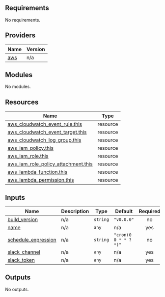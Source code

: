 ## Requirements

No requirements.

## Providers

| Name | Version |
|------|---------|
| <a name="provider_aws"></a> [aws](#provider\_aws) | n/a |

## Modules

No modules.

## Resources

| Name | Type |
|------|------|
| [aws_cloudwatch_event_rule.this](https://registry.terraform.io/providers/hashicorp/aws/latest/docs/resources/cloudwatch_event_rule) | resource |
| [aws_cloudwatch_event_target.this](https://registry.terraform.io/providers/hashicorp/aws/latest/docs/resources/cloudwatch_event_target) | resource |
| [aws_cloudwatch_log_group.this](https://registry.terraform.io/providers/hashicorp/aws/latest/docs/resources/cloudwatch_log_group) | resource |
| [aws_iam_policy.this](https://registry.terraform.io/providers/hashicorp/aws/latest/docs/resources/iam_policy) | resource |
| [aws_iam_role.this](https://registry.terraform.io/providers/hashicorp/aws/latest/docs/resources/iam_role) | resource |
| [aws_iam_role_policy_attachment.this](https://registry.terraform.io/providers/hashicorp/aws/latest/docs/resources/iam_role_policy_attachment) | resource |
| [aws_lambda_function.this](https://registry.terraform.io/providers/hashicorp/aws/latest/docs/resources/lambda_function) | resource |
| [aws_lambda_permission.this](https://registry.terraform.io/providers/hashicorp/aws/latest/docs/resources/lambda_permission) | resource |

## Inputs

| Name | Description | Type | Default | Required |
|------|-------------|------|---------|:--------:|
| <a name="input_build_version"></a> [build\_version](#input\_build\_version) | n/a | `string` | `"v0.0.0"` | no |
| <a name="input_name"></a> [name](#input\_name) | n/a | `any` | n/a | yes |
| <a name="input_schedule_expression"></a> [schedule\_expression](#input\_schedule\_expression) | n/a | `string` | `"cron(0 0 * * ? *)"` | no |
| <a name="input_slack_channel"></a> [slack\_channel](#input\_slack\_channel) | n/a | `any` | n/a | yes |
| <a name="input_slack_token"></a> [slack\_token](#input\_slack\_token) | n/a | `any` | n/a | yes |

## Outputs

No outputs.
